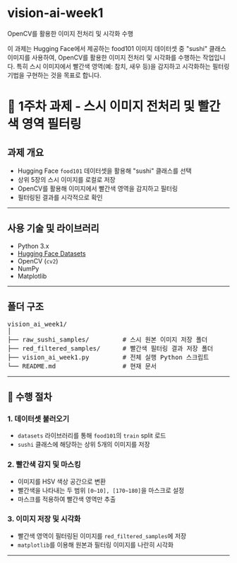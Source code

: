 # vision-ai-week1
OpenCV를 활용한 이미지 전처리 및 시각화 수행

이 과제는 Hugging Face에서 제공하는 food101 이미지 데이터셋 중 "sushi" 클래스 이미지를 사용하여, OpenCV를 활용한 이미지 전처리 및 시각화를 수행하는 작업입니다. 특히 스시 이미지에서 빨간색 영역(예: 참치, 새우 등)을 감지하고 시각화하는 필터링 기법을 구현하는 것을 목표로 합니다.

# 📌 1주차 과제 - 스시 이미지 전처리 및 빨간색 영역 필터링

## 과제 개요

- Hugging Face `food101` 데이터셋을 활용해 "sushi" 클래스를 선택
- 상위 5장의 스시 이미지를 로컬로 저장
- OpenCV를 활용해 이미지에서 빨간색 영역을 감지하고 필터링
- 필터링된 결과를 시각적으로 확인

---

## 사용 기술 및 라이브러리

- Python 3.x
- [Hugging Face Datasets](https://huggingface.co/datasets/food101)
- OpenCV (`cv2`)
- NumPy
- Matplotlib

---

## 폴더 구조
<pre>
vision_ai_week1/
│
├── raw_sushi_samples/         # 스시 원본 이미지 저장 폴더
├── red_filtered_samples/      # 빨간색 필터링 결과 저장 폴더
├── vision_ai_week1.py         # 전체 실행 Python 스크립트
└── README.md                  # 현재 문서
</pre>

---

## 🚀 수행 절차

### 1. 데이터셋 불러오기
- `datasets` 라이브러리를 통해 `food101`의 `train` split 로드
- `sushi` 클래스에 해당하는 상위 5개의 이미지를 저장

### 2. 빨간색 감지 및 마스킹
- 이미지를 HSV 색상 공간으로 변환
- 빨간색을 나타내는 두 범위 `[0~10], [170~180]`을 마스크로 설정
- 마스크를 적용하여 빨간색 영역만 추출

### 3. 이미지 저장 및 시각화
- 빨간색 영역이 필터링된 이미지를 `red_filtered_samples`에 저장
- `matplotlib`를 이용해 원본과 필터링 이미지를 나란히 시각화

---

